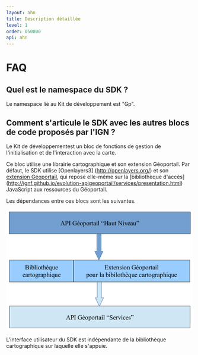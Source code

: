```yaml
---
layout: ahn
title: Description détaillée
level: 1
order: 050000
api: ahn
---
```

# FAQ

## Quel est le namespace du SDK ?

Le namespace lié au Kit de développement est "Gp".

## Comment s'articule le SDK avec les autres blocs de code proposés par l'IGN ? 

Le Kit de développementest un bloc de fonctions de gestion de l'initialisation et de l'interaction avec la carte. 

Ce bloc utilise une librairie cartographique et son extension Géoportail. Par défaut, le SDK utilise [Openlayers3] (http://openlayers.org/) et son [extension Géoportail](http://ignf.github.io/evolution-apigeoportail/ol3/presentation.html), qui repose elle-même sur la [bibliothèque d'accès] (http://ignf.github.io/evolution-apigeoportail/services/presentation.html) JavaScript aux ressources du Géoportail. 

Les dépendances entre ces blocs sont les suivantes.

![diagramme découpage fonctionnel](../images/archi-ahn.png)


L'interface utilisateur du SDK est indépendante de la bibliothèque cartographique sur laquelle elle s'appuie.

